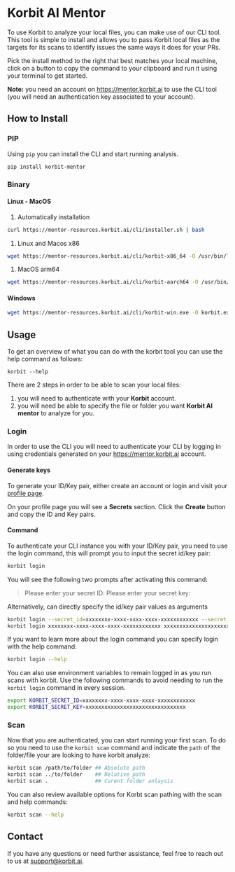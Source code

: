 # Korbit AI Mentor

To use Korbit to analyze your local files, you can make use of our CLI tool. This tool is simple to install and allows you to pass Korbit local files as the targets for its scans to identify issues the same ways it does for your PRs.

Pick the install method to the right that best matches your local machine, click on a button to copy the command to your clipboard and run it using your terminal to get started.

**Note:** you need an account on https://mentor.korbit.ai to use the CLI tool (you will need an authentication key associated to your account).

## How to Install

### PIP

Using `pip` you can install the CLI and start running analysis.

```sh
pip install korbit-mentor
```

### Binary

#### Linux - MacOS

1. Automatically installation

```sh
curl https://mentor-resources.korbit.ai/cli/installer.sh | bash
```

1. Linux and Macos x86

```sh
wget https://mentor-resources.korbit.ai/cli/korbit-x86_64 -O /usr/bin/local/korbit
```

1. MacOS arm64

```sh
wget https://mentor-resources.korbit.ai/cli/korbit-aarch64 -O /usr/bin/local/korbit
```

#### Windows

```sh
wget https://mentor-resources.korbit.ai/cli/korbit-win.exe -O korbit.exe
```

## Usage

To get an overview of what you can do with the korbit tool you can use the help command as follows:

```
korbit --help
```

There are 2 steps in order to be able to scan your local files:
1. you will need to authenticate with your **Korbit** account. 
2. you will need be able to specify the file or folder you want **Korbit AI mentor** to analyze for you.

### Login

In order to use the CLI you will need to authenticate your CLI by logging in using credentials generated on your https://mentor.korbit.ai account.

#### Generate keys

To generate your ID/Key pair, either create an account or login and visit your [profile page](https://mentor.korbit.ai/profile).

On your profile page you will see a **Secrets** section. Click the **Create** button and copy the ID and Key pairs.

#### Command

To authenticate your CLI instance you with your ID/Key pair, you need to use the login command, this will prompt you to input the secret id/key pair:

```sh
korbit login
```
You will see the following two prompts after activating this command:
> Please enter your secret ID:
> Please enter your secret key:

Alternatively, can directly specify the id/key pair values as arguments

```sh
korbit login --secret_id=xxxxxxxx-xxxx-xxxx-xxxx-xxxxxxxxxxxx --secret_key=xxxxxxxxxxxxxxxxxxxxxxxxxxxxxxxx
korbit login xxxxxxxx-xxxx-xxxx-xxxx-xxxxxxxxxxxx xxxxxxxxxxxxxxxxxxxxxxxxxxxxxxxx
```

If you want to learn more about the login command you can specify login with the help command:

```sh
korbit login --help
```

You can also use environment variables to remain logged in as you run scans with korbit.
Use the following commands to avoid needing to run the `korbit login` command in every session.

```sh
export KORBIT_SECRET_ID=xxxxxxxx-xxxx-xxxx-xxxx-xxxxxxxxxxxx
export KORBIT_SECRET_KEY=xxxxxxxxxxxxxxxxxxxxxxxxxxxxxxxx
```

### Scan

Now that you are authenticated, you can start running your first scan. To do so you need to use the `korbit scan` command and indicate the `path` of the folder/file your are looking to have korbit analyze:

```sh
korbit scan /path/to/folder ## Absolute path
korbit scan ../to/folder    ## Relative path
korbit scan .               ## Curent folder anlaysis
```

You can also review available options for Korbt scan pathing with the scan and help commands:

```sh
korbit scan --help
```

## Contact

If you have any questions or need further assistance, feel free to reach out to us at [support@korbit.ai](mailto:support@korbit.ai).
